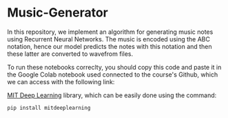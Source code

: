 # Music-Generator
In this repository, we implement an algorithm for generating music notes using Recurrent Neural Networks. The music is encoded using the ABC notation, hence our model predicts the notes with this notation and then these latter are converted to wavefrom files.

To run these notebooks correclty, you should copy this code and paste it in the Google Colab notebook used connected to the course's Github, which we can access with the following link:

 <td align="center"><a target="_blank" href="https://colab.research.google.com/github/aamini/introtodeeplearning/blob/2023/lab1/Part2_Music_Generation.ipynb


To be able to test these algorithms by yourself, you should install the [MIT Deep Learning](https://github.com/aamini/introtodeeplearning/) library, which can be easily done using the command:

```sh
pip install mitdeeplearning



 

